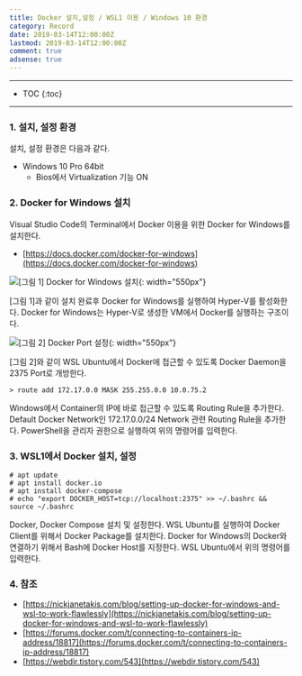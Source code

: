 ```yaml
---
title: Docker 설치,설정 / WSL1 이용 / Windows 10 환경
category: Record
date: 2019-03-14T12:00:00Z
lastmod: 2019-03-14T12:00:00Z
comment: true
adsense: true
---
```


***

* TOC
{:toc}

***

### 1. 설치, 설정 환경

설치, 설정 환경은 다음과 같다.
* Windows 10 Pro 64bit
  * Bios에서 Virtualization 기능 ON

### 2. Docker for Windows 설치

Visual Studio Code의 Terminal에서 Docker 이용을 위한 Docker for Windows를 설치한다.
* [https://docs.docker.com/docker-for-windows](https://docs.docker.com/docker-for-windows)

![[그림 1] Docker for Windows 설치]({{site.baseurl}}/images/record/Docker_Install_WSL1_Windows_10/Docker_Install_01.PNG){: width="550px"}

[그림 1]과 같이 설치 완료후 Docker for Windows를 실행하여 Hyper-V를 활성화한다. Docker for Windows는 Hyper-V로 생성한 VM에서 Docker를 실행하는 구조이다.

![[그림 2] Docker Port 설정]({{site.baseurl}}/images/record/Docker_Install_WSL1_Windows_10/Docker_Install_02.PNG){: width="550px"}

[그림 2]와 같이 WSL Ubuntu에서 Docker에 접근할 수 있도록 Docker Daemon을 2375 Port로 개방한다.

~~~console
> route add 172.17.0.0 MASK 255.255.0.0 10.0.75.2
~~~

Windows에서 Container의 IP에 바로 접근할 수 있도록 Routing Rule을 추가한다. Default Docker Network인 172.17.0.0/24 Network 관련 Routing Rule을 추가한다. PowerShell을 관리자 권한으로 실행하여 위의 명령어를 입력한다.

### 3. WSL1에서 Docker 설치, 설정

~~~console
# apt update
# apt install docker.io
# apt install docker-compose
# echo "export DOCKER_HOST=tcp://localhost:2375" >> ~/.bashrc && source ~/.bashrc
~~~

Docker, Docker Compose 설치 및 설정한다. WSL Ubuntu를 실행하여 Docker Client를 위해서 Docker Package를 설치한다. Docker for Windows의 Docker와 연결하기 위해서 Bash에 Docker Host를 지정한다. WSL Ubuntu에서 위의 명령어를 입력한다.

### 4. 참조

* [https://nickjanetakis.com/blog/setting-up-docker-for-windows-and-wsl-to-work-flawlessly](https://nickjanetakis.com/blog/setting-up-docker-for-windows-and-wsl-to-work-flawlessly)
* [https://forums.docker.com/t/connecting-to-containers-ip-address/18817](https://forums.docker.com/t/connecting-to-containers-ip-address/18817)
* [https://webdir.tistory.com/543](https://webdir.tistory.com/543)